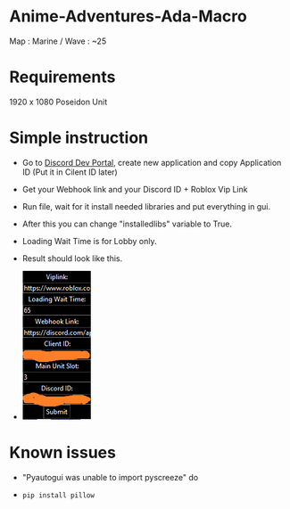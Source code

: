# Anime-Adventures-Ada-Macro
Map : Marine / Wave : ~25

# Requirements 
1920 x 1080
Poseidon Unit

# Simple instruction
- Go to [Discord Dev Portal](https://discord.com/developers/applications), create new application and copy Application ID (Put it in Cilent ID later)
- Get your Webhook link and your Discord ID + Roblox Vip Link
- Run file, wait for it install needed libraries and put everything in gui.
- After this you can change "installedlibs" variable to True.
- Loading Wait Time is for Lobby only.
- Result should look like this.


- ![](result.png)
# Known issues
- "Pyautogui was unable to import pyscreeze" do
- ```python
  pip install pillow
  ```
